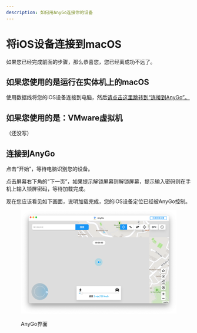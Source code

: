 ```yaml
---
description: 如何用AnyGo连接你的设备
---
```


# 将iOS设备连接到macOS

如果您已经完成前面的步骤，那么恭喜您，您已经离成功不远了。

## 如果您使用的是运行在实体机上的macOS

使用数据线将您的iOS设备连接到电脑，然后[请点击这里跳转到“连接到AnyGo](jiang-ios-she-bei-lian-jie-dao-macos.md#kai-shi-lian-jie)[”。](jiang-ios-she-bei-lian-jie-dao-macos.md#kai-shi-lian-jie)

## 如果您使用的是：VMware虚拟机

（还没写）

## 连接到AnyGo

点击“开始”，等待电脑识别您的设备。

点击屏幕右下角的“下一页”，如果提示解锁屏幕则解锁屏幕，提示输入密码则在手机上输入锁屏密码，等待加载完成。

现在您应该看见如下画面，说明加载完成，您的iOS设备定位已经被AnyGo控制。

<figure><img src=".gitbook/assets/截屏2022-12-06 03.07.57.png" alt=""><figcaption><p>AnyGo界面</p></figcaption></figure>
